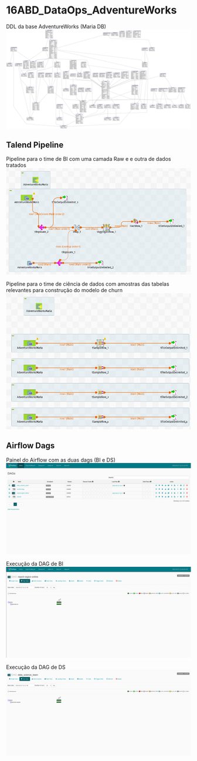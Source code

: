 # 16ABD_DataOps_AdventureWorks

DDL da base AdventureWorks (Maria DB)
![Screenshot](docs/AdventureWorks2014_ddl.png)


## Talend Pipeline
Pipeline para o time de BI com uma camada Raw e e outra de dados tratados
![Screenshot](docs/bi_pipeline.png)

Pipeline para o time de ciência de dados com amostras das tabelas relevantes para construção do modelo de churn
![Screenshot](docs/ds_pipeline.png)

## Airflow Dags
Painel do Airflow com as duas dags (BI e DS)
![Screenshot](docs/airflow_panel.png)

Execução da DAG de BI
![Screenshot](docs/bi_dag.png)

Execução da DAG de DS
![Screenshot](docs/ds_dag.png)
